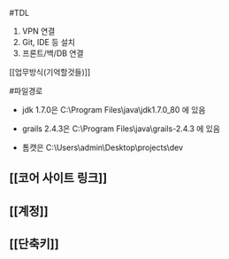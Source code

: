 
#TDL
1. VPN 연결
2. Git, IDE 등 설치
3. 프론트/백/DB 연결

[[업무방식(기억할것들)]]


#파일경로
- jdk 1.7.0은 
C:\Program Files\java\jdk1.7.0_80 에 있음

- grails 2.4.3은
C:\Program Files\java\grails-2.4.3 에 있음

- 톰캣은
C:\Users\admin\Desktop\projects\dev

## [[코어 사이트 링크]]

## [[계정]]

## [[단축키]]

